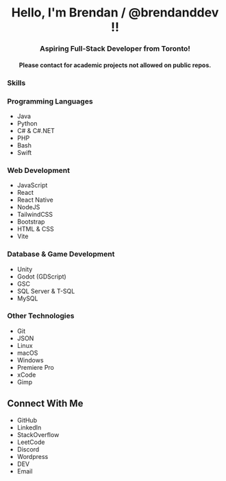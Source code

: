 

<h1 align="center">Hello, I'm Brendan / @brendanddev !!</h1>
<h3 align="center">Aspiring Full-Stack Developer from Toronto!</h3>
<h4 align="center"><strong>Please contact for academic projects not allowed on public repos.</strong></h4>

### Skills

### Programming Languages
- Java
- Python
- C# & C#.NET
- PHP
- Bash
- Swift

### Web Development
- JavaScript
- React
- React Native
- NodeJS
- TailwindCSS
- Bootstrap
- HTML & CSS
- Vite

### Database & Game Development
- Unity
- Godot (GDScript)
- GSC 
- SQL Server & T-SQL
- MySQL

### Other Technologies
- Git
- JSON
- Linux
- macOS
- Windows
- Premiere Pro
- xCode
- Gimp
   
## Connect With Me
- GitHub
- LinkedIn
- StackOverflow
- LeetCode
- Discord
- Wordpress
- DEV
- Email
